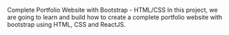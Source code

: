 Complete Portfolio Website with Bootstrap - HTML/CSS In this project, we are going to learn and build how to create a complete portfolio website with bootstrap using HTML, CSS and ReactJS.
